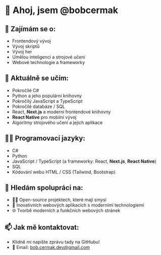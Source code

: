# 👋 Ahoj, jsem @bobcermak

## 👀 Zajímám se o:
- Frontendový vývoj
- Vývoj skriptů
- Vývoj her
- Umělou inteligenci a strojové učení
- Webové technologie a frameworky

## 🌱 Aktuálně se učím:
- Pokročilé C#
- Python a jeho populární knihovny
- Pokročilý JavaScript a TypeScript
- Pokročilé databáze / SQL
- React, **Next.js** a moderní frontendové knihovny
- **React Native** pro mobilní vývoj
- Algoritmy strojového učení a jejich aplikace

## 👨‍💻 Programovací jazyky:
- C#
- Python
- JavaScript / TypeScript (a frameworky: React, **Next.js**, **React Native**)
- SQL
- Kódování webu HTML / CSS (Tailwind, Bootstrap)

## 💞️ Hledám spolupráci na:
- 🧑‍💻 Open-source projektech, které mají smysl  
- 🚀 Inovativních webových aplikacích s moderními technologiemi  
- 🌐 Tvorbě moderních a funkčních webových stránek

## 📫 Jak mě kontaktovat:
- Klidně mi napište zprávu tady na GitHubu!
- 📧 Email: bob.cermak.dev@gmail.com
